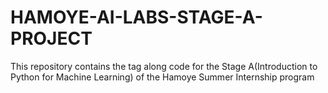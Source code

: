 # HAMOYE-AI-LABS-STAGE-A-PROJECT

This repository contains the tag along code for the Stage A(Introduction to Python for Machine Learning) of the Hamoye Summer Internship program
